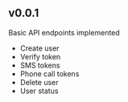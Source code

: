 ## v0.0.1

Basic API endpoints implemented

* Create user
* Verify token
* SMS tokens
* Phone call tokens
* Delete user
* User status
